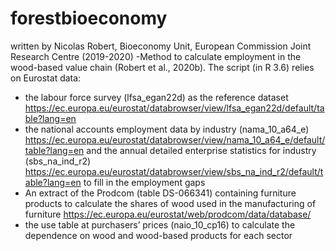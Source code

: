 # forestbioeconomy
written by Nicolas Robert, Bioeconomy Unit, European Commission Joint Research Centre (2019-2020)
-Method to calculate employment in the wood-based value chain (Robert et al., 2020b). 
The script (in R 3.6) relies on Eurostat data: 
-	the labour force survey (lfsa_egan22d) as the reference dataset 	 https://ec.europa.eu/eurostat/databrowser/view/lfsa_egan22d/default/table?lang=en 
-	the national accounts employment data by industry (nama_10_a64_e)	 https://ec.europa.eu/eurostat/databrowser/view/nama_10_a64_e/default/table?lang=en  and the annual detailed enterprise statistics for industry (sbs_na_ind_r2)	 https://ec.europa.eu/eurostat/databrowser/view/sbs_na_ind_r2/default/table?lang=en to fill in the employment gaps
-	An extract of the Prodcom (table DS-066341) containing furniture products to calculate the shares of wood used in the manufacturing of furniture	 https://ec.europa.eu/eurostat/web/prodcom/data/database/  
-	the use table at purchasers’ prices (naio_10_cp16) to calculate the dependence on wood and wood-based products for each sector	 
